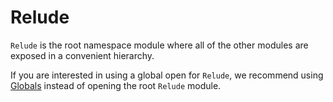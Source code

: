 # Relude

`Relude` is the root namespace module where all of the other modules are exposed in a convenient hierarchy.

If you are interested in using a global open for `Relude`, we recommend using [Globals](api/Globals.md) instead of opening the root `Relude` module.